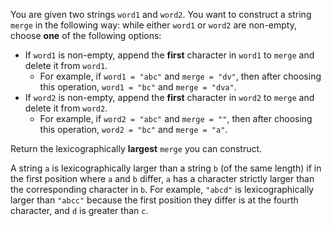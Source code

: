 You are given two strings `word1` and `word2`. You want to construct a string `merge` in the following way: while either `word1` or `word2` are non-empty, choose **one** of the following options:

- If `word1` is non-empty, append the **first** character in `word1` to `merge` and delete it from `word1`.
  + For example, if `word1 = "abc"` and `merge = "dv"`, then after choosing this operation, `word1 = "bc"` and `merge = "dva"`.
- If `word2` is non-empty, append the **first** character in `word2` to `merge` and delete it from `word2`.
  + For example, if `word2 = "abc"` and `merge = ""`, then after choosing this operation, `word2 = "bc"` and `merge = "a"`.

Return the lexicographically **largest** `merge` you can construct.

A string `a` is lexicographically larger than a string `b` (of the same length) if in the first position where `a` and `b` differ, `a` has a character strictly larger than the corresponding character in `b`. For example, `"abcd"` is lexicographically larger than `"abcc"` because the first position they differ is at the fourth character, and `d` is greater than `c`.